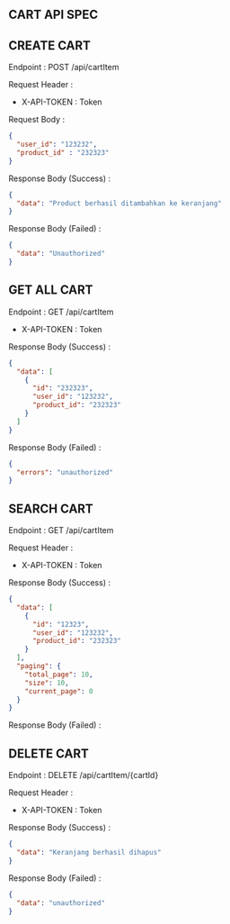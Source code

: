 ## CART API SPEC

## CREATE CART

Endpoint : POST /api/cartItem

Request Header :

- X-API-TOKEN : Token

Request Body :

```json
{
  "user_id": "123232",
  "product_id" : "232323"
}
```

Response Body (Success) :

```json
{
  "data": "Product berhasil ditambahkan ke keranjang"
}
```

Response Body (Failed) :

```json
{
  "data": "Unauthorized"
}
```

## GET ALL CART

Endpoint : GET /api/cartItem

- X-API-TOKEN : Token

Response Body (Success) :

```json
{
  "data": [
    {
      "id": "232323",
      "user_id": "123232",
      "product_id": "232323"
    }
  ]
}
```

Response Body (Failed) :

```json
{
  "errors": "unauthorized"
}
```

## SEARCH CART

Endpoint : GET /api/cartItem

Request Header :

- X-API-TOKEN : Token

Response Body (Success) :

```json
{
  "data": [
    {
      "id": "12323",
      "user_id": "123232",
      "product_id": "232323"
    }
  ],
  "paging": {
    "total_page": 10,
    "size": 10,
    "current_page": 0
  }
}
```

Response Body (Failed) :

## DELETE CART

Endpoint : DELETE /api/cartItem/{cartId}

Request Header :

- X-API-TOKEN : Token

Response Body (Success) :

```json
{
  "data": "Keranjang berhasil dihapus"
}
```

Response Body (Failed) :

```json
{
  "data": "unauthorized"
}
```
